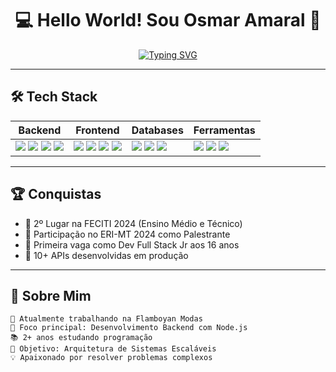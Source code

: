 <div align="center">
  
# 💻 **Hello World!** Sou Osmar Amaral 🚀

[![Typing SVG](https://readme-typing-svg.demolab.com?font=Fira+Code&weight=600&size=26&duration=4000&pause=1000&color=7A3EFF&width=435&lines=Full+Stack+Developer;Open+Source+Enthusiast;Tech+Event+Speaker;Continuous+Learner)](https://git.io/typing-svg)

</div>

---

## 🛠️ **Tech Stack**

<div align="center">
  
| **Backend**       | **Frontend**      | **Databases**     | **Ferramentas**   |
|-------------------|-------------------|-------------------|-------------------|
| <img src="https://img.shields.io/badge/Node.js-339933?style=for-the-badge&logo=nodedotjs&logoColor=white"> <img src="https://img.shields.io/badge/Express.js-000000?style=for-the-badge&logo=express&logoColor=white"> <img src="https://img.shields.io/badge/Java-007396?style=for-the-badge&logo=java&logoColor=white"> <img src="https://img.shields.io/badge/PHP-777BB4?style=for-the-badge&logo=php&logoColor=white"> | <img src="https://img.shields.io/badge/HTML5-E34F26?style=for-the-badge&logo=html5&logoColor=white"> <img src="https://img.shields.io/badge/CSS3-1572B6?style=for-the-badge&logo=css3&logoColor=white"> <img src="https://img.shields.io/badge/JavaScript-F7DF1E?style=for-the-badge&logo=javascript&logoColor=black"> <img src="https://img.shields.io/badge/Bootstrap-7952B3?style=for-the-badge&logo=bootstrap&logoColor=white"> | <img src="https://img.shields.io/badge/MySQL-4479A1?style=for-the-badge&logo=mysql&logoColor=white"> <img src="https://img.shields.io/badge/PostgreSQL-4169E1?style=for-the-badge&logo=postgresql&logoColor=white"> <img src="https://img.shields.io/badge/SQL%20Server-CC2927?style=for-the-badge&logo=microsoftsqlserver&logoColor=white"> | <img src="https://img.shields.io/badge/Git-F05032?style=for-the-badge&logo=git&logoColor=white"> <img src="https://img.shields.io/badge/GitHub-181717?style=for-the-badge&logo=github&logoColor=white"> <img src="https://img.shields.io/badge/Azure-0078D4?style=for-the-badge&logo=microsoftazure&logoColor=white"> |

</div>

---

## 🏆 **Conquistas**
- 🥈 2º Lugar na FECITI 2024 (Ensino Médio e Técnico)
- 🎤 Participação no ERI-MT 2024 como Palestrante
- 💼 Primeira vaga como Dev Full Stack Jr aos 16 anos
- 🚀 10+ APIs desenvolvidas em produção

---

## 📌 **Sobre Mim**

```text
🌱 Atualmente trabalhando na Flamboyan Modas
🔭 Foco principal: Desenvolvimento Backend com Node.js
📚 2+ anos estudando programação
🎯 Objetivo: Arquitetura de Sistemas Escaláveis
💡 Apaixonado por resolver problemas complexos
